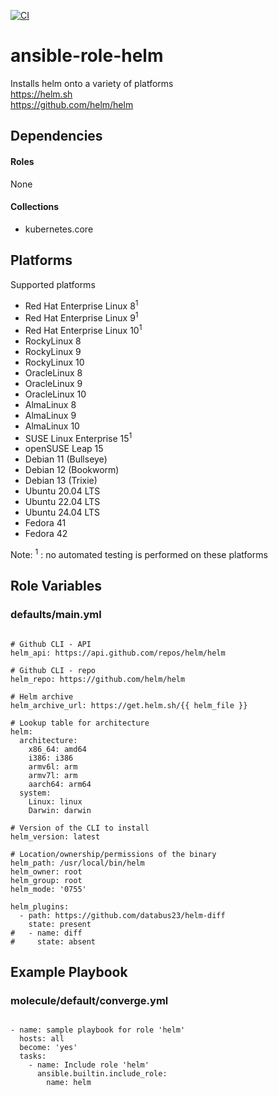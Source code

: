 [![CI](https://github.com/de-it-krachten/ansible-role-helm/workflows/CI/badge.svg?event=push)](https://github.com/de-it-krachten/ansible-role-helm/actions?query=workflow%3ACI)


# ansible-role-helm

Installs helm onto a variety of platforms<br>
https://helm.sh<br>
https://github.com/helm/helm<br>



## Dependencies

#### Roles
None

#### Collections
- kubernetes.core

## Platforms

Supported platforms

- Red Hat Enterprise Linux 8<sup>1</sup>
- Red Hat Enterprise Linux 9<sup>1</sup>
- Red Hat Enterprise Linux 10<sup>1</sup>
- RockyLinux 8
- RockyLinux 9
- RockyLinux 10
- OracleLinux 8
- OracleLinux 9
- OracleLinux 10
- AlmaLinux 8
- AlmaLinux 9
- AlmaLinux 10
- SUSE Linux Enterprise 15<sup>1</sup>
- openSUSE Leap 15
- Debian 11 (Bullseye)
- Debian 12 (Bookworm)
- Debian 13 (Trixie)
- Ubuntu 20.04 LTS
- Ubuntu 22.04 LTS
- Ubuntu 24.04 LTS
- Fedora 41
- Fedora 42

Note:
<sup>1</sup> : no automated testing is performed on these platforms

## Role Variables
### defaults/main.yml
<pre><code>
# Github CLI - API
helm_api: https://api.github.com/repos/helm/helm

# Github CLI - repo
helm_repo: https://github.com/helm/helm

# Helm archive
helm_archive_url: https://get.helm.sh/{{ helm_file }}

# Lookup table for architecture
helm:
  architecture:
    x86_64: amd64
    i386: i386
    armv6l: arm
    armv7l: arm
    aarch64: arm64
  system:
    Linux: linux
    Darwin: darwin

# Version of the CLI to install
helm_version: latest

# Location/ownership/permissions of the binary
helm_path: /usr/local/bin/helm
helm_owner: root
helm_group: root
helm_mode: '0755'

helm_plugins:
  - path: https://github.com/databus23/helm-diff
    state: present
#   - name: diff
#     state: absent
</pre></code>




## Example Playbook
### molecule/default/converge.yml
<pre><code>
- name: sample playbook for role 'helm'
  hosts: all
  become: 'yes'
  tasks:
    - name: Include role 'helm'
      ansible.builtin.include_role:
        name: helm
</pre></code>
